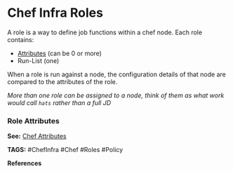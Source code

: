 # Chef Infra Roles

A role is a way to define job functions within a chef node. Each role contains:

* [Attributes](<./ChefAttributes.md> "./ChefAttributes") (can be 0 or more)
* Run-List (one)

When a role is run against a node, the configuration details of that node are compared to the attributes of the role.

_More than one role can be assigned to a node, think of them as what work would call `hats` rather than a full JD_

### Role Attributes

__See:__ [Chef Attributes](<./ChefAttributes.md> "./ChefAttributes")


__TAGS:__
#ChefInfra #Chef #Roles #Policy

__References__ 

